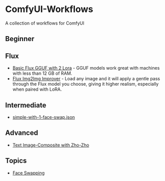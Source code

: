 # ComfyUI-Workflows
A collection of workflows for ComfyUI

## Beginner

## Flux
* [Basic Flux GGUF with 2 Lora](flux/Flux_GGUF_with_2_Lora.json) - GGUF models work great with machines with less than 12 GB of RAM.
* [Flux Img2Img Improver](flux/Flux_Image_Improver_img2img.json) - Load any image and it will apply a gentle pass through the Flux model you choose, giving it higher realism, especially when paired with LoRA.

## Intermediate

* [simple-with-1-face-swap.json](simple-with-1-face-swap.json)

## Advanced

* [Text Image-Composite with Zho-Zho]([https://github.com/ZHO-ZHO-ZHO/ComfyUI-Text_Image-Composite)

## Topics

* [Face Swapping](face-swapping/README.md)
